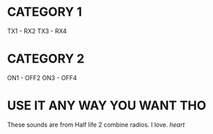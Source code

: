 # CATEGORY 1
TX1 - RX2
TX3 - RX4

# CATEGORY 2
ON1 - OFF2
ON3 - OFF4

# USE IT ANY WAY YOU WANT THO
These sounds are from Half life 2 combine radios. I love. *heart*
